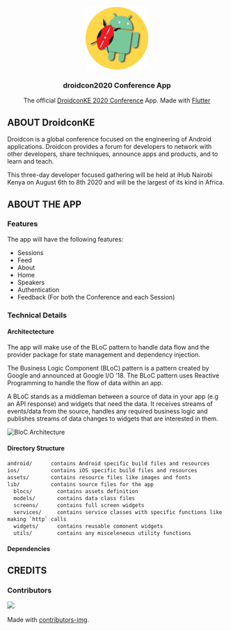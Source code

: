 <p align="center">
  <a href="https://github.com/droidconKE/droidconKE2020App">
    <img src="https://raw.githubusercontent.com/droidconKE/iconPack/master/androidIcon/android-icon-144x144.png" alt="droidconKE2020">
  </a>
  <h3 align="center">droidcon2020 Conference App</h3>
  <p align="center">
    The official  <a href="https://droidcon.co.ke/">DroidconKE 2020 Conference</a> App. Made with <a href="http://www.flutter.dev/">Flutter</a>
    <br>
   </p>
</p>

## ABOUT DroidconKE
Droidcon is a global conference focused on the engineering of Android applications. Droidcon provides a forum for developers to network with other developers, share techniques, announce apps and products, and to learn and teach.

This three-day developer focused gathering will be held at iHub Nairobi Kenya on August 6th to 8th 2020 and will be the largest of its kind in Africa. 

## ABOUT THE APP
### Features
The app will have the following features:
* Sessions
* Feed
* About
* Home
* Speakers
* Authentication
* Feedback (For both the Conference and each Session)

### Technical Details

#### Architectecture
The app will make use of the BLoC pattern to handle data flow and the provider package for state management and dependency injection.

The Business Logic Component (BLoC) pattern is a pattern created by Google and announced at Google I/O ’18. The BLoC pattern uses Reactive Programming to handle the flow of data within an app.

A BLoC stands as a middleman between a source of data in your app (e.g an API response) and widgets that need the data. It receives streams of events/data from the source, handles any required business logic and publishes streams of data changes to widgets that are interested in them.

<img src="https://miro.medium.com/max/1173/1*5kWI6Kg2sUj9QUTSapOWxQ.png" alt="BloC Architecture"></img>


#### Directory Structure
    android/      contains Android specific build files and resources
    ios/          contains iOS specific build files and resources
    assets/       contains resource files like images and fonts
    lib/          contains source files for the app    
      blocs/        contains assets definition
      models/       contains data class files 
      screens/      contains full screen widgets
      services/     contains service classes with specific functions like making `http` calls
      widgets/      contains reusable comonent widgets
      utils/        contains any misceleneous utility functions

#### Dependencies

## CREDITS
### Contributors
<a href="https://github.com/droidconKE/droidconke2020_flutter/graphs/contributors">
  <img src="https://contributors-img.firebaseapp.com/image?repo=droidconKE/droidconke2020_flutter" />
</a>

Made with [contributors-img](https://contributors-img.firebaseapp.com).



      



